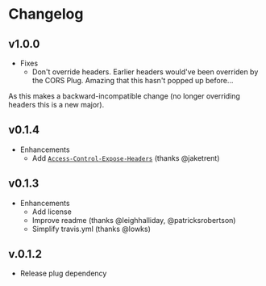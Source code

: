 # Changelog

## v1.0.0

* Fixes
  * Don't override headers. Earlier headers would've been overriden by the
    CORS Plug. Amazing that this hasn't popped up before...

As this makes a backward-incompatible change (no longer overriding headers
this is a new major).

## v0.1.4

* Enhancements
  * Add [`Access-Control-Expose-Headers`](https://developer.mozilla.org/en-US/docs/Web/HTTP/Access_control_CORS#Access-Control-Expose-Headers) (thanks @jaketrent)

## v0.1.3

* Enhancements
  * Add license
  * Improve readme (thanks @leighhalliday, @patricksrobertson)
  * Simplify travis.yml (thanks @lowks)

## v.0.1.2

* Release plug dependency
